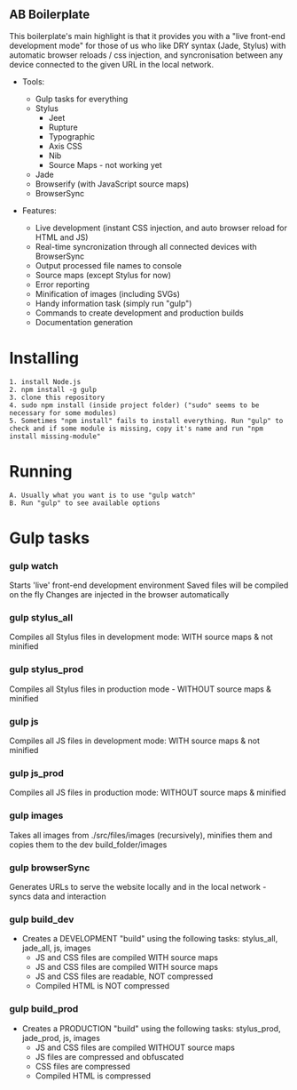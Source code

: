 ## AB Boilerplate

This boilerplate's main highlight is that it provides you with a "live front-end development mode" for those of us who like DRY syntax (Jade, Stylus) with automatic browser reloads / css injection, and syncronisation between any device connected to the given URL in the local network.

- Tools: 
    - Gulp tasks for everything
    - Stylus
	    - Jeet
	    - Rupture
	    - Typographic
	    - Axis CSS
        - Nib
        - Source Maps - not working yet
    - Jade
    - Browserify (with JavaScript source maps)
    - BrowserSync

- Features:
    - Live development (instant CSS injection, and auto browser reload for HTML and JS)
    - Real-time syncronization through all connected devices with BrowserSync
    - Output processed file names to console
    - Source maps (except Stylus for now)
    - Error reporting
    - Minification of images (including SVGs)
    - Handy information task (simply run "gulp")
	- Commands to create development and production builds
    - Documentation generation

# Installing

    1. install Node.js
    2. npm install -g gulp
    3. clone this repository
    4. sudo npm install (inside project folder) ("sudo" seems to be necessary for some modules)
    5. Sometimes "npm install" fails to install everything. Run "gulp" to check and if some module is missing, copy it's name and run "npm install missing-module"

# Running

    A. Usually what you want is to use "gulp watch"
    B. Run "gulp" to see available options


# Gulp tasks  

### gulp watch
Starts 'live' front-end development environment
Saved files will be compiled on the fly
Changes are injected in the browser automatically

### gulp stylus_all
Compiles all Stylus files in development mode: WITH source maps & not minified

### gulp stylus_prod
Compiles all Stylus files in production mode - WITHOUT source maps & minified

### gulp js
Compiles all JS files in development mode: WITH source maps & not minified

### gulp js_prod
Compiles all JS files in production mode: WITHOUT source maps & minified

### gulp images
Takes all images from ./src/files/images (recursively), minifies them and copies them to the dev build_folder/images

### gulp browserSync
Generates URLs to serve the website locally and in the local network - syncs data and interaction

### gulp build_dev
- Creates a DEVELOPMENT "build" using the following tasks: stylus_all, jade_all, js, images
    - JS and CSS files are compiled WITH source maps
    - JS and CSS files are compiled WITH source maps
    - JS and CSS files are readable, NOT compressed
    - Compiled HTML is NOT compressed

### gulp build_prod
- Creates a PRODUCTION "build" using the following tasks: stylus_prod, jade_prod, js, images
    - JS and CSS files are compiled WITHOUT source maps
    - JS files are compressed and obfuscated
    - CSS files are compressed
    - Compiled HTML is compressed